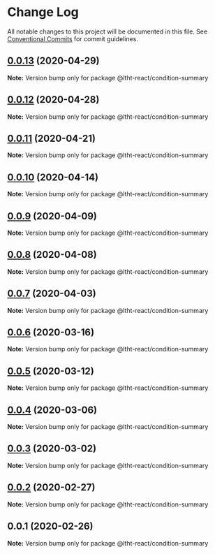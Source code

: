 # Change Log

All notable changes to this project will be documented in this file.
See [Conventional Commits](https://conventionalcommits.org) for commit guidelines.

## [0.0.13](https://github.com/ltht-epr/ltht-react/compare/@ltht-react/condition-summary@0.0.12...@ltht-react/condition-summary@0.0.13) (2020-04-29)

**Note:** Version bump only for package @ltht-react/condition-summary





## [0.0.12](https://github.com/ltht-epr/ltht-react/compare/@ltht-react/condition-summary@0.0.11...@ltht-react/condition-summary@0.0.12) (2020-04-28)

**Note:** Version bump only for package @ltht-react/condition-summary





## [0.0.11](https://github.com/ltht-epr/ltht-react/compare/@ltht-react/condition-summary@0.0.10...@ltht-react/condition-summary@0.0.11) (2020-04-21)

**Note:** Version bump only for package @ltht-react/condition-summary





## [0.0.10](https://github.com/ltht-epr/ltht-react/compare/@ltht-react/condition-summary@0.0.9...@ltht-react/condition-summary@0.0.10) (2020-04-14)

**Note:** Version bump only for package @ltht-react/condition-summary





## [0.0.9](https://github.com/ltht-epr/ltht-react/compare/@ltht-react/condition-summary@0.0.8...@ltht-react/condition-summary@0.0.9) (2020-04-09)

**Note:** Version bump only for package @ltht-react/condition-summary





## [0.0.8](https://github.com/ltht-epr/ltht-react/compare/@ltht-react/condition-summary@0.0.7...@ltht-react/condition-summary@0.0.8) (2020-04-08)

**Note:** Version bump only for package @ltht-react/condition-summary






## [0.0.7](https://ssh.github.com/ltht-epr/ltht-react/compare/@ltht-react/condition-summary@0.0.6...@ltht-react/condition-summary@0.0.7) (2020-04-03)

**Note:** Version bump only for package @ltht-react/condition-summary





## [0.0.6](https://github.com/ltht-epr/ltht-react/compare/@ltht-react/condition-summary@0.0.5...@ltht-react/condition-summary@0.0.6) (2020-03-16)

**Note:** Version bump only for package @ltht-react/condition-summary






## [0.0.5](https://ssh.github.com/ltht-epr/ltht-react/compare/@ltht-react/condition-summary@0.0.4...@ltht-react/condition-summary@0.0.5) (2020-03-12)

**Note:** Version bump only for package @ltht-react/condition-summary





## [0.0.4](https://ssh.github.com/ltht-epr/ltht-react/compare/@ltht-react/condition-summary@0.0.3...@ltht-react/condition-summary@0.0.4) (2020-03-06)

**Note:** Version bump only for package @ltht-react/condition-summary





## [0.0.3](https://github.com/ltht-epr/ltht-react/compare/@ltht-react/condition-summary@0.0.2...@ltht-react/condition-summary@0.0.3) (2020-03-02)

**Note:** Version bump only for package @ltht-react/condition-summary






## [0.0.2](https://ssh.github.com/ltht-epr/ltht-react/compare/@ltht-react/condition-summary@0.0.1...@ltht-react/condition-summary@0.0.2) (2020-02-27)

**Note:** Version bump only for package @ltht-react/condition-summary





## 0.0.1 (2020-02-26)

**Note:** Version bump only for package @ltht-react/condition-summary
